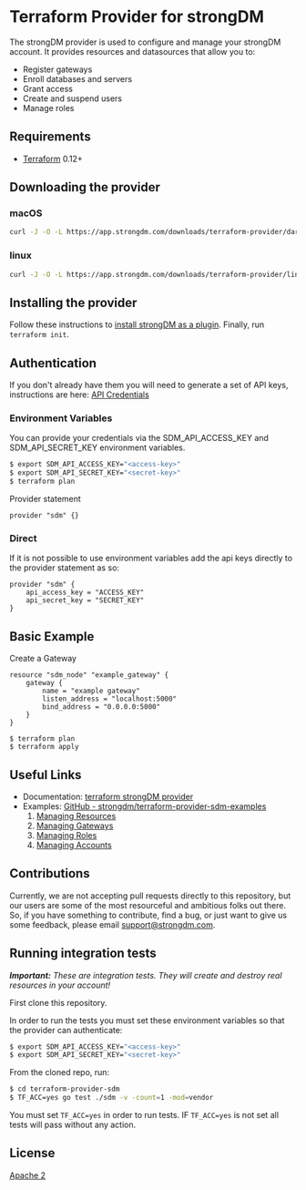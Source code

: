 # Terraform Provider for strongDM

The strongDM provider is used to configure and manage your strongDM account. It provides resources and datasources that allow you to:

* Register gateways
* Enroll databases and servers
* Grant access
* Create and suspend users
* Manage roles

## Requirements
- [Terraform](https://www.terraform.io/downloads.html) 0.12+

## Downloading the provider

### macOS

```sh
curl -J -O -L https://app.strongdm.com/downloads/terraform-provider/darwin
```

### linux

```sh
curl -J -O -L https://app.strongdm.com/downloads/terraform-provider/linux
```

## Installing the provider

Follow these instructions to [install strongDM as a plugin](https://www.terraform.io/docs/plugins/basics.html#installing-a-plugin). Finally, run `terraform init`.

## Authentication

If you don't already have them you will need to generate a set of API keys, instructions are here: [API Credentials](https://www.strongdm.com/docs/admin-guide/api-credentials/)

### Environment Variables

You can provide your credentials via the SDM_API_ACCESS_KEY and SDM_API_SECRET_KEY environment variables.

```sh
$ export SDM_API_ACCESS_KEY="<access-key>"
$ export SDM_API_SECRET_KEY="<secret-key>"
$ terraform plan
```

Provider statement
```hcl
provider "sdm" {}
```

### Direct

If it is not possible to use environment variables add the api keys directly to the provider statement as so:

```hcl
provider "sdm" {
	api_access_key = "ACCESS_KEY"
	api_secret_key = "SECRET_KEY"
}
```

## Basic Example

Create a Gateway

```hcl
resource "sdm_node" "example_gateway" {
    gateway {
        name = "example gateway"
        listen_address = "localhost:5000"
        bind_address = "0.0.0.0:5000"
    }
}
```

```shell
$ terraform plan
$ terraform apply
```

## Useful Links

* Documentation: [terraform strongDM provider](https://strongdm.github.io/terraform-provider-sdm/)
* Examples: [GitHub - strongdm/terraform-provider-sdm-examples](https://github.com/strongdm/terraform-provider-sdm-examples)
	1. [Managing Resources](https://github.com/strongdm/terraform-provider-sdm-examples/tree/master/1_managing_resources)
	2. [Managing Gateways](https://github.com/strongdm/terraform-provider-sdm-examples/tree/master/4_managing_gateways)
	3. [Managing Roles](https://github.com/strongdm/terraform-provider-sdm-examples/tree/master/3_managing_roles)
	4. [Managing Accounts](https://github.com/strongdm/terraform-provider-sdm-examples/tree/master/2_managing_accounts)

## Contributions

Currently, we are not accepting pull requests directly to this repository, but our users are some of the most resourceful and ambitious folks out there. So, if you have something to contribute, find a bug, or just want to give us some feedback, please email <support@strongdm.com>.


## Running integration tests

_**Important:** These are integration tests. They will create and destroy real resources in your account!_

First clone this repository.

In order to run the tests you must set these environment variables so that the provider can authenticate:
```sh
$ export SDM_API_ACCESS_KEY="<access-key>"
$ export SDM_API_SECRET_KEY="<secret-key>"
```

From the cloned repo, run: 
```sh
$ cd terraform-provider-sdm
$ TF_ACC=yes go test ./sdm -v -count=1 -mod=vendor
```

You must set `TF_ACC=yes` in order to run tests. IF `TF_ACC=yes` is not set all tests will pass without any action.

## License

[Apache 2](https://github.com/strongdm/strongdm-sdk-python/blob/master/LICENSE)
